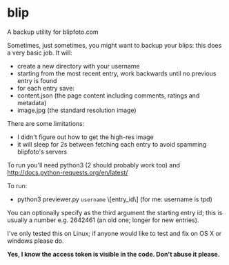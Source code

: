 # blip

A backup utility for blipfoto.com

Sometimes, just sometimes, you might want to backup your blips: this does a very basic job. It will:
* create a new directory with your username
* starting from the most recent entry, work backwards until no previous entry is found
* for each entry save:
 * content.json (the page content including comments, ratings and metadata)
 * image.jpg (the standard resolution image)

There are some limitations:
* I didn't figure out how to get the high-res image
* it will sleep for 2s between fetching each entry to avoid spamming blipfoto's servers

To run you'll need python3 (2 should probably work too) and http://docs.python-requests.org/en/latest/

To run:

* python3 previewer.py `username` \\[entry_id\\] (for me: username is tpd)

You can optionally specify as the third argument the starting entry id; this is usually a number e.g.
2642461 (an old one; longer for new entries).

I've only tested this on Linux; if anyone would like to test and fix on OS X or windows please do. 

**Yes, I know the access token is visible in the code. Don't abuse it please.**

